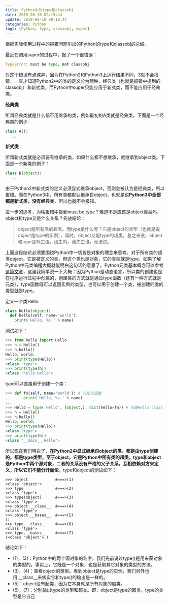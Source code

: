 ```yaml
---
title: Python中的type和classobj
date: 2018-08-10 09:19:44
update: 2018-08-10 09:19:44
categories: Python
tags: [Python, type, classobj, super]
---
```


根据实际使用过程中的报错问题引出的Python的type和classobj的总结。

<!--more-->

最近在调用super的过程中，报了一个很错误：

```Python
TypeError: must be type, not classobj
```

对这个错误有点诧异，因为在Python2和Python3上运行结果不同，3就不会报错，一查才知道Python2中的类的定义分为两种，经典类（也就是报错中提到的classobj）和新式类，而Python中super只能应用于新式类，而不能应用于经典类。

**经典类**

所谓经典类就是什么都不用继承的类，例如最初的A类就是经典类，下面是一个经典类的例子:

```Python
class A():
  ...
```

**新式类**

所谓新式类就是必须要有继承的类，如果什么都不想继承，就继承到object类。下面是一个新类的例子：

```Python
class B(object):
  ...
```

由于Python2中新式类的定义必须显式继承object，否则会被认为是经典类，所以报错。而在Python3中，所有类都默认继承自object，也就是说**Python3中全部都是新式类，没有经典类**，所以也就不会报错。

进一步的思考，为啥报错中提到must be type？难道不是应该是object类型吗，object和type又是什么关系？先放结论：

> object是所有类的超类。而type是什么呢？它是object的类型（也就是说object是type的实例），同时，object又是type的超类。总之来说，object和type是鸡生蛋，蛋生鸡，谁先生谁，无法说。

上面这段结论必须要围绕Python中一切皆是对象的理念来思考。对于所有类的超类object，它是被定义的类，但这个类也是对象，它的类型就是type，如果了解Python中元类编程大概就能明白这句话的意思了。Python元类基本概念可以参考[这篇文章](https://www.liaoxuefeng.com/wiki/0014316089557264a6b348958f449949df42a6d3a2e542c000/0014319106919344c4ef8b1e04c48778bb45796e0335839000)，这里我简单说一下大概：因为Python是动态语言，所以类的创建也是在程序运行过程中创建的，创建类的方式就是通过type函数（还有一种方式就是元类），type函数既可以返回实例的类型，也可以用于创建一个类，被创建的类的类型就是type。

定义一个类Hello

```Python
class Hello(object):
  def hello(self, name='world'):
    print('Hello, %s.' % name)
```

测试如下：

```Python
>>> from hello import Hello
>>> h = Hello()
>>> h.hello()
Hello, world.
>>> print(type(Hello))
<class 'type'>
>>> print(type(h))
<class 'hello.Hello'>
```

type可以直接用于创建一个类：

```Python
>>> def fn(self, name='world'): # 先定义函数
...     print('Hello, %s.' % name)
...
>>> Hello = type('Hello', (object,), dict(hello=fn)) # 创建Hello class
>>> h = Hello()
>>> h.hello()
Hello, world.
>>> print(type(Hello))
<class 'type'>
>>> print(type(h))
<class '__main__.Hello'>
```

所以现在我们明白了，**在Python2中显式继承自object的类，都是由type创建的，都是type类型，至于object，它是Python中所有类的超类。type和object是Python中两个源对象，二者的关系没有严格的父子关系，互相依赖对方来定义，所以它们不能分开而论**。type和object的测试如下：

```
>>> object            #===>(1)
<class 'object'>
>>> type              #===>(2)
<class 'type'>
>>> type(object)      #===>(3)
<class 'type'>
>>> object.__class__  #===>(4)
<class 'type'>
>>> object.__bases__  #===>(5)
()
>>> type.__class__    #===>(6)
<class 'type'>
>>> type.__bases__    #===>(7)
(<class 'object'>,)
```

结论如下：

* (1)，(2)：Python中的两个源对象的名字。我们先前说过type()是用来获对象的类型的。事实上，它既是一个对象，也是获取其它对象的类型的方法。
* (3)，(4)：查看object的类型。看到object是type的实例，我们另外也用.__class__来核实它和type()的输出是一样的。
* (5)：object没有超类，因为它本身就是所有对象的超类。
* (6)，(7)：分别输出type的类型和超类。即，object是type的超类。type的类型是它自己
